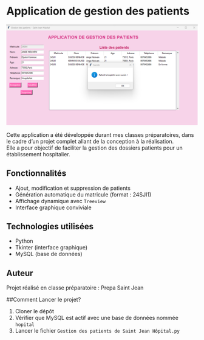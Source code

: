 # Application de gestion des patients

![Aperçu de l'application](Illustration.png)

Cette application a été développée durant mes classes préparatoires, dans le cadre d’un projet complet allant de la conception à la réalisation.  
Elle a pour objectif de faciliter la gestion des dossiers patients pour un établissement hospitalier.

## Fonctionnalités

- Ajout, modification et suppression de patients
- Génération automatique du matricule (format : 24SJI1)
- Affichage dynamique avec `Treeview`
- Interface graphique conviviale 

## Technologies utilisées

- Python
- Tkinter (interface graphique)
- MySQL (base de données)

## Auteur

Projet réalisé en classe préparatoire : Prepa Saint Jean

##Comment Lancer le projet?
1. Cloner le dépôt
2. Vérifier que MySQL est actif avec une base de données nommée `hopital`
3. Lancer le fichier `Gestion des patients de Saint Jean Hôpital.py`

